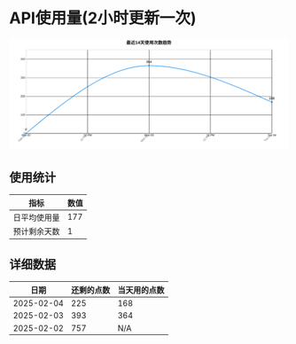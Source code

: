 # API使用量(2小时更新一次)



 ![走势图](./chart.svg)

## 使用统计

| 指标 | 数值 |
|------|------|
| 日平均使用量 | 177 |
| 预计剩余天数 | 1 |

## 详细数据

| 日期 | 还剩的点数 | 当天用的点数 |
|------|------------|-------------|
| 2025-02-04 | 225 | 168 |
| 2025-02-03 | 393 | 364 |
| 2025-02-02 | 757 | N/A |
